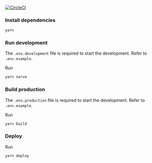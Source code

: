 [![CircleCI](https://circleci.com/bb/mycure-dev/mycure.md.svg?style=svg&circle-token=c9bcd265a1094c0e29c28f94c8237996bede546a)](https://circleci.com/bb/mycure-dev/mycure.md)

### Install dependencies

```bash
yarn
```

### Run development

The `.env.development` file is required to start the development. Refer to `.env.example`.

Run

```bash
yarn serve
```

### Build production

The `.env.production` file is required to start the development. Refer to `.env.example`.

Run

```bash
yarn build
```

### Deploy

Run

```bash
yarn deploy
```